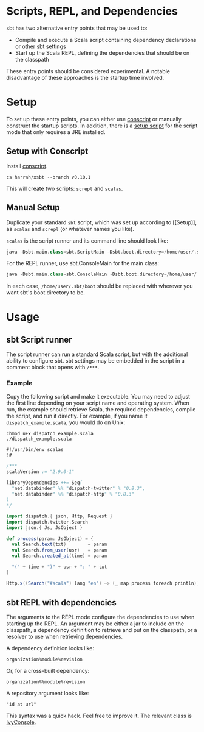 [IvyConsole]: http://harrah.github.com/xsbt/latest/sxr/IvyConsole.scala.html
[conscript]: https://github.com/n8han/conscript
[setup script]: https://github.com/paulp/xsbtscript

# Scripts, REPL, and Dependencies

sbt has two alternative entry points that may be used to:

* Compile and execute a Scala script containing dependency declarations or other sbt settings
* Start up the Scala REPL, defining the dependencies that should be on the classpath

These entry points should be considered experimental.  A notable disadvantage of these approaches is the startup time involved.

# Setup

To set up these entry points, you can either use [conscript] or manually construct the startup scripts.
In addition, there is a [setup script] for the script mode that only requires a JRE installed.

## Setup with Conscript

Install [conscript].

```
cs harrah/xsbt --branch v0.10.1
```

This will create two scripts: `screpl` and `scalas`.

## Manual Setup

Duplicate your standard `sbt` script, which was set up according to [[Setup]], as `scalas` and `screpl` (or whatever names you like).

`scalas` is the script runner and its command line should look like:

```scala
java -Dsbt.main.class=sbt.ScriptMain -Dsbt.boot.directory=/home/user/.sbt/boot -jar sbt-launch.jar "$@"
```

For the REPL runner, use sbt.ConsoleMain for the main class:

```scala
java -Dsbt.main.class=sbt.ConsoleMain -Dsbt.boot.directory=/home/user/.sbt/boot -jar sbt-launch.jar "$@"
```

In each case, `/home/user/.sbt/boot` should be replaced with wherever you want sbt's boot directory to be.

# Usage

## sbt Script runner

The script runner can run a standard Scala script, but with the additional ability to configure sbt.
sbt settings may be embedded in the script in a comment block that opens with `/***`.

### Example

Copy the following script and make it executable.
You may need to adjust the first line depending on your script name and operating system.
When run, the example should retrieve Scala, the required dependencies, compile the script, and run it directly.
For example, if you name it `dispatch_example.scala`, you would do on Unix:

```
chmod u+x dispatch_example.scala
./dispatch_example.scala
```

```scala
#!/usr/bin/env scalas
!#

/***
scalaVersion := "2.9.0-1"

libraryDependencies ++= Seq(
  "net.databinder" %% "dispatch-twitter" % "0.8.3",
  "net.databinder" %% "dispatch-http" % "0.8.3"
)
*/

import dispatch.{ json, Http, Request }
import dispatch.twitter.Search
import json.{ Js, JsObject }

def process(param: JsObject) = {
  val Search.text(txt)        = param
  val Search.from_user(usr)   = param
  val Search.created_at(time) = param

  "(" + time + ")" + usr + ": " + txt
}

Http.x((Search("#scala") lang "en") ~> (_ map process foreach println))
```

## sbt REPL with dependencies

The arguments to the REPL mode configure the dependencies to use when starting up the REPL.
An argument may be either a jar to include on the classpath, a dependency definition to retrieve and put on the classpath, or a resolver to use when retrieving dependencies.

A dependency definition looks like:

```
organization%module%revision
```

Or, for a cross-built dependency:

```
organization%%module%revision
```

A repository argument looks like:

```
"id at url"
```

This syntax was a quick hack.  Feel free to improve it.  The relevant class is [IvyConsole].